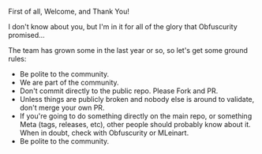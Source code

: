 First of all, Welcome, and Thank You!

I don't know about you, but I'm in it for all of the glory that Obfuscurity promised...

The team has grown some in the last year or so, so let's get some ground rules:

* Be polite to the community.
* We are part of the community.
* Don't commit directly to the public repo.  Please Fork and PR.
* Unless things are publicly broken and nobody else is around to validate, don't merge your own PR.
* If you're going to do something directly on the main repo, or something Meta (tags, releases, etc), other people should probably know about it. When in doubt, check with Obfuscurity or MLeinart.
* Be polite to the community.
